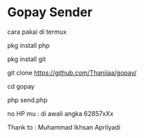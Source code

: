 # Gopay Sender

cara pakai di termux

pkg install php

pkg install git

git clone https://github.com/Thaniiaa/gopay/

cd gopay

php send.php

no HP mu : di awali angka 62857xXx

Thank to : Muhammad Ikhsan Aprilyadi
